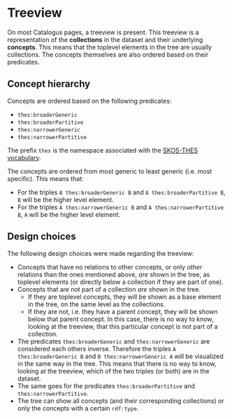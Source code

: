 # Treeview
On most Catalogus pages, a treeview is present. This treeview is a representation of the **collections** in the dataset and their underlying **concepts**. This means that the toplevel elements in the tree are usually collections. The concepts themselves are also ordered based on their predicates.

## Concept hierarchy
Concepts are ordered based on the following predicates:
- `thes:broaderGeneric`
- `thes:broaderPartitive`
- `thes:narrowerGeneric`
- `thes:narrowerPartitive`

The prefix `thes` is the namespace associated with the [SKOS-THES vocabulary](http://purl.org/iso25964/skos-thes).

The concepts are ordered from most generic to least generic (i.e. most specific). This means that:
- For the triples `A thes:broaderGeneric B` and `A thes:broaderPartitive B`, `B` will be the higher level element.
- For the triples `A thes:narrowerGeneric B` and `A thes:narrowerPartitive B`, `A` will be the higher level element.

## Design choices
The following design choices were made regarding the treeview:
- Concepts that have no relations to other concepts, or only *other* relations than the ones mentioned above, *are* shown in the tree, as toplevel elements (or directly below a collection if they are part of one).
- Concepts that are not part of a collection *are* shown in the tree.
  - If they are toplevel concepts, they will be shown as a base element in the tree, on the same level as the collections.
  - If they are not, i.e. they have a parent concept, they will be shown below that parent concept. In this case, there is no way to know, looking at the treeview, that this particular concept is not part of a collection.
- The predicates `thes:broaderGeneric` and `thes:narrowerGeneric` are considered each others inverse. Therefore the triples `A thes:broaderGeneric B` and `B thes:narrowerGeneric A` will be visualized in the same way in the tree. This means that there is no way to know, looking at the treeview, which of the two triples (or both) are in the dataset.
- The same goes for the predicates `thes:broaderPartitive` and `thes:narrowerPartitive`.
- The tree can show all concepts (and their corresponding collections) or only the concepts with a certain `rdf:type`.
